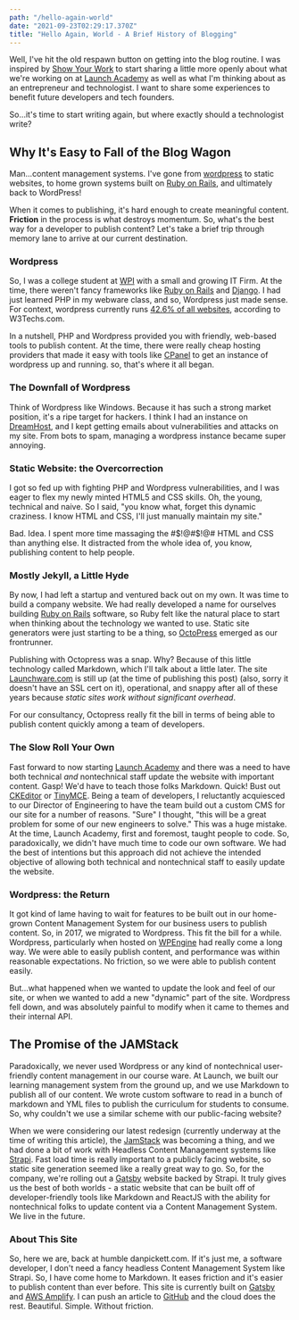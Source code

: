 ```yaml
---
path: "/hello-again-world"
date: "2021-09-23T02:29:17.370Z"
title: "Hello Again, World - A Brief History of Blogging"
---
```


Well, I've hit the old respawn button on getting into the blog routine. I was inspired by [Show Your Work](https://www.amazon.com/Show-Your-Work-Austin-Kleon/dp/076117897X/) to start sharing a little more openly about what we're working on at [Launch Academy](https://launchacademy.com) as well as what I'm thinking about as an entrepreneur and technologist. I want to share some experiences to benefit future developers and tech founders.

So...it's time to start writing again, but where exactly should a technologist write?

## Why It's Easy to Fall of the Blog Wagon

Man...content management systems. I've gone from [wordpress](https://wordpress.org/) to static websites, to home grown systems built on [Ruby on Rails](https://rubyonrails.org), and ultimately back to WordPress!

When it comes to publishing, it's hard enough to create meaningful content. **Friction** in the process is what destroys momentum. So, what's the best way for a developer to publish content? Let's take a brief trip through memory lane to arrive at our current destination.

### Wordpress

So, I was a college student at [WPI](https://wpi.edu) with a small and growing IT Firm. At the time, there weren't fancy frameworks like [Ruby on Rails](https://rubyonrails.org) and [Django](https://www.djangoproject.com/). I had just learned PHP in my webware class, and so, Wordpress just made sense. For context, wordpress currently runs [42.6% of all websites](https://w3techs.com/technologies/details/cm-wordpress), according to W3Techs.com.

In a nutshell, PHP and Wordpress provided you with friendly, web-based tools to publish content. At the time, there were really cheap hosting providers that made it easy with tools like [CPanel](https://cpanel.net/) to get an instance of wordpress up and running. so, that's where it all began.

### The Downfall of Wordpress

Think of Wordpress like Windows. Because it has such a strong market position, it's a ripe target for hackers. I think I had an instance on [DreamHost](https://www.dreamhost.com/), and I kept getting emails about vulnerabilities and attacks on my site. From bots to spam, managing a wordpress instance became super annoying.

### Static Website: the Overcorrection

I got so fed up with fighting PHP and Wordpress vulnerabilities, and I was eager to flex my newly minted HTML5 and CSS skills. Oh, the young, technical and naive. So I said, "you know what, forget this dynamic craziness. I know HTML and CSS, I'll just manually maintain my site."

Bad. Idea. I spent more time massaging the #$!@#$!@# HTML and CSS than anything else. It distracted from the whole idea of, you know, publishing content to help people.

### Mostly Jekyll, a Little Hyde

By now, I had left a startup and ventured back out on my own. It was time to build a company website. We had really developed a name for ourselves building [Ruby on Rails](https://rubyonrails.org/) software, so Ruby felt like the natural place to start when thinking about the technology we wanted to use. Static site generators were just starting to be a thing, so [OctoPress](http://octopress.org/) emerged as our frontrunner.

Publishing with Octopress was a snap. Why? Because of this little technology called Markdown, which I'll talk about a little later. The site [Launchware.com](http://launchware.com) is still up (at the time of publishing this post) (also, sorry it doesn't have an SSL cert on it), operational, and snappy after all of these years because *static sites work without significant overhead*.

For our consultancy, Octopress really fit the bill in terms of being able to publish content quickly among a team of developers.

### The Slow Roll Your Own

Fast forward to now starting [Launch Academy](https://launchacademy.com) and there was a need to have both technical _and_ nontechnical staff update the website with important content. Gasp! We'd have to teach those folks Markdown. Quick! Bust out [CKEditor](https://ckeditor.com/) or [TinyMCE](https://www.tiny.cloud/). Being a team of developers, I reluctantly acquiesced to our Director of Engineering to have the team build out a custom CMS for our site for a number of reasons. "Sure" I thought, "this will be a great problem for some of our new engineers to solve." This was a huge mistake. At the time, Launch Academy, first and foremost, taught people to code. So, paradoxically, we didn't have much time to code our own software. We had the best of intentions but this approach did not achieve the intended objective of allowing both technical and nontechnical staff to easily update the website.

### Wordpress: the Return

It got kind of lame having to wait for features to be built out in our home-grown Content Management System for our business users to publish content. So, in 2017, we migrated to Wordpress. This fit the bill for a while. Wordpress, particularly when hosted on [WPEngine](https://wpengine.com/) had really come a long way. We were able to easily publish content, and performance was within reasonable expectations. No friction, so we were able to publish content easily.

But...what happened when we wanted to update the look and feel of our site, or when we wanted to add a new "dynamic" part of the site. Wordpress fell down, and was absolutely painful to modify when it came to themes and their internal API.

## The Promise of the JAMStack

Paradoxically, we never used Wordpress or any kind of nontechnical user-friendly content management in our course ware. At Launch, we built our learning management system from the ground up, and we use Markdown to publish all of our content. We wrote custom software to read in a bunch of markdown and YML files to publish the curriculum for students to consume. So, why couldn't we use a similar scheme with our public-facing website?

When we were considering our latest redesign (currently underway at the time of writing this article), the [JamStack](https://jamstack.org/) was becoming a thing, and we had done a bit of work with Headless Content Management systems like [Strapi](https://strapi.io/). Fast load time is really important to a publicly facing website, so static site generation seemed like a really great way to go. So, for the company, we're rolling out a [Gatsby](https://gatsbyjs.com) website backed by Strapi. It truly gives us the best of both worlds - a static website that can be built off of developer-friendly tools like Markdown and ReactJS with the ability for nontechnical folks to update content via a Content Management System. We live in the future.

### About This Site

So, here we are, back at humble danpickett.com. If it's just me, a software developer, I don't need a fancy headless Content Management System like Strapi. So, I have come home to Markdown. It eases friction and it's easier to publish content than ever before. This site is currently built on [Gatsby](https://www.gatsbyjs.com/) and [AWS Amplify](https://aws.amazon.com/amplify/). I can push an article to [GitHub](https://github.com/) and the cloud does the rest. Beautiful. Simple. Without friction.
